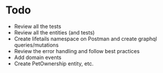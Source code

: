
# Todo

- Review all the tests
- Review all the entities (and tests)
- Create lifetails namespace on Postman and create graphql queries/mutations
- Review the error handling and follow best practices
- Add domain events
- Create PetOwnership entity, etc.
